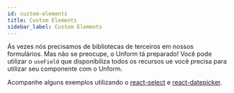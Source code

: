 ```yaml
---
id: custom-elements
title: Custom Elements
sidebar_label: Custom Elements
---
```


Ás vezes nós precisamos de bibliotecas de terceiros em nossos formulários. Mas não se preocupe, o Unform tá preparado! Você pode utilizar o `useField` que disponibiliza todos os recursos ue você precisa para utilizar seu componente com o Unform.

Acompanhe alguns exemplos utilizando o [react-select](https://github.com/JedWatson/react-select) e [react-datepicker](https://github.com/Hacker0x01/react-datepicker/).
